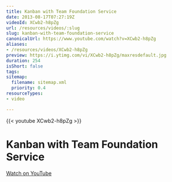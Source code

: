 ```yaml
---
title: Kanban with Team Foundation Service
date: 2013-08-17T07:27:19Z
videoId: XCwb2-h8pZg
url: /resources/videos/:slug
slug: kanban-with-team-foundation-service
canonicalUrl: https://www.youtube.com/watch?v=XCwb2-h8pZg
aliases:
- /resources/videos/XCwb2-h8pZg
preview: https://i.ytimg.com/vi/XCwb2-h8pZg/maxresdefault.jpg
duration: 254
isShort: false
tags: 
sitemap:
  filename: sitemap.xml
  priority: 0.4
resourceTypes:
- video

---
```

{{< youtube XCwb2-h8pZg >}}

# Kanban with Team Foundation Service



[Watch on YouTube](https://www.youtube.com/watch?v=XCwb2-h8pZg)


